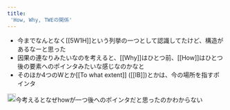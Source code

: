 ```yaml
---
title:
 'How, Why, TWEの関係'
---
```


- 今までなんとなく[[5W1H]]という列挙の一つとして認識してたけど、構造があるなーと思った
- 因果の連なりみたいなのを考えると、[[Why]]はひとつ前、[[How]]はひとつ後の要素へのポインタみたいな感じなのかなと
- そのほか4つのWとか[[To what extent]] ([[IB]])とかは、今の場所を指すポインタ

<img src='https://scrapbox.io/api/pages/blu3mo-public/blu3mo/icon' alt='blu3mo.icon' height="19.5"/>今考えるとなぜhowが一つ後へのポインタだと思ったのかわからない